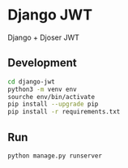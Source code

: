 # Django JWT
Django + Djoser JWT

## Development
``` bash
cd django-jwt
python3 -m venv env
sourche env/bin/activate
pip install --upgrade pip
pip install -r requirements.txt
```

## Run
``` bash
python manage.py runserver
```
